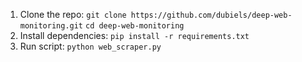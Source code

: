 1. Clone the repo:
   ```git clone https://github.com/dubiels/deep-web-monitoring.git```
   ```cd deep-web-monitoring```
2. Install dependencies:
  ```pip install -r requirements.txt```
3. Run script:
   ```python web_scraper.py```
